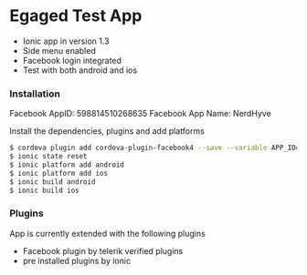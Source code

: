 # Egaged Test App

  - Ionic app in version 1.3
  - Side menu enabled
  - Facebook login integrated
  - Test with both android and ios

### Installation

Facebook AppID: 598814510268635
Facebook App Name: NerdHyve

Install the dependencies, plugins and add platforms

```sh
$ cordova plugin add cordova-plugin-facebook4 --save --variable APP_ID="598814510268635" --variable APP_NAME="NerdHyve"
$ ionic state reset
$ ionic platform add android
$ ionic platform add ios
$ ionic build android
$ ionic build ios
```

### Plugins

App is currently extended with the following plugins

* Facebook plugin by telerik verified plugins
* pre installed plugins by ionic